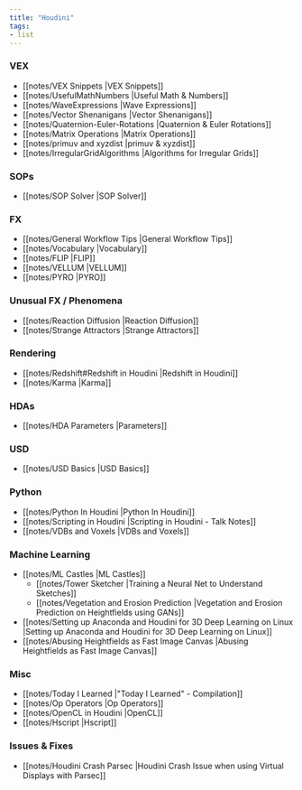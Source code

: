 ```yaml
---
title: "Houdini"
tags:
- list
---
```


### VEX
- [[notes/VEX Snippets |VEX Snippets]]
- [[notes/UsefulMathNumbers |Useful Math & Numbers]]
- [[notes/WaveExpressions |Wave Expressions]]
- [[notes/Vector Shenanigans |Vector Shenanigans]]
- [[notes/Quaternion-Euler-Rotations |Quaternion & Euler Rotations]]
- [[notes/Matrix Operations |Matrix Operations]]
- [[notes/primuv and xyzdist |primuv & xyzdist]]
- [[notes/IrregularGridAlgorithms |Algorithms for Irregular Grids]]

### SOPs
- [[notes/SOP Solver |SOP Solver]]

### FX
- [[notes/General Workflow Tips |General Workflow Tips]]
- [[notes/Vocabulary |Vocabulary]]
- [[notes/FLIP |FLIP]]
- [[notes/VELLUM |VELLUM]]
- [[notes/PYRO |PYRO]]

### Unusual FX / Phenomena
- [[notes/Reaction Diffusion |Reaction Diffusion]]
- [[notes/Strange Attractors |Strange Attractors]]

### Rendering
- [[notes/Redshift#Redshift in Houdini |Redshift in Houdini]]
- [[notes/Karma |Karma]]

### HDAs
- [[notes/HDA Parameters |Parameters]]

### USD
- [[notes/USD Basics |USD Basics]]

### Python
- [[notes/Python In Houdini |Python In Houdini]]
- [[notes/Scripting in Houdini |Scripting in Houdini - Talk Notes]]
- [[notes/VDBs and Voxels |VDBs and Voxels]]

### Machine Learning
- [[notes/ML Castles |ML Castles]]
	- [[notes/Tower Sketcher |Training a Neural Net to Understand Sketches]]
	- [[notes/Vegetation and Erosion Prediction |Vegetation and Erosion Prediction on Heightfields using GANs]]
- [[notes/Setting up Anaconda and Houdini for 3D Deep Learning on Linux |Setting up Anaconda and Houdini for 3D Deep Learning on Linux]]
- [[notes/Abusing Heightfields as Fast Image Canvas |Abusing Heightfields as Fast Image Canvas]]

### Misc
- [[notes/Today I Learned |"Today I Learned" - Compilation]]
- [[notes/Op Operators |Op Operators]]
- [[notes/OpenCL in Houdini |OpenCL]]
- [[notes/Hscript |Hscript]]

### Issues & Fixes
- [[notes/Houdini Crash Parsec |Houdini Crash Issue when using Virtual Displays with Parsec]]

